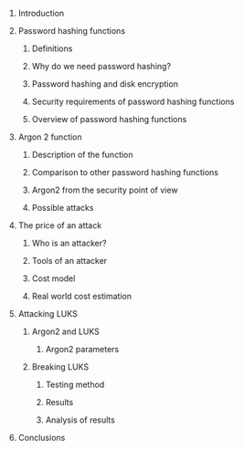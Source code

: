 1. Introduction

2. Password hashing functions

    1. Definitions

    2. Why do we need password hashing?

    3. Password hashing and disk encryption

    4. Security requirements of password hashing functions

    5. Overview of password hashing functions

3. Argon 2 function

    1. Description of the function

    2. Comparison to other password hashing functions

    3. Argon2 from the security point of view

    4. Possible attacks

4. The price of an attack

    1. Who is an attacker?

    2. Tools of an attacker

    3. Cost model

    4. Real world cost estimation

5. Attacking LUKS

    1. Argon2 and LUKS

        1. Argon2 parameters

    2. Breaking LUKS

        1. Testing method

        2. Results

        3. Analysis of results

6. Conclusions
